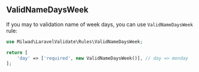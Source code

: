 ## ValidNameDaysWeek

If you may to validation name of week days, you can use `ValidNameDaysWeek` rule:

```php
use Milwad\LaravelValidate\Rules\ValidNameDaysWeek;

return [
    'day' => ['required', new ValidNameDaysWeek()], // day => monday
];
```
